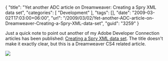 {
	"title": "Yet another ADC article on Dreamweaver:  Creating a Spry XML data set",
	"categories": [
		"Development"
	],
	"tags": [],
	"date": "2009-03-02T17:03:00+06:00",
	"url": "/2009/03/02/Yet-another-ADC-article-on-Dreamweaver-Creating-a-Spry-XML-data-set",
	"guid": "3259"
}

Just a quick note to point out another of my Adobe Developer Connection articles has been published: <a href="http://www.adobe.com/devnet/dreamweaver/articles/spry_creating_xml_data_set.html">Creating a Spry XML data set</a>. The title doesn't make it exactly clear, but this is a Dreamweaver CS4 related article. 

<img src="http://www.raymondcamden.com/images//Picture 142.png">